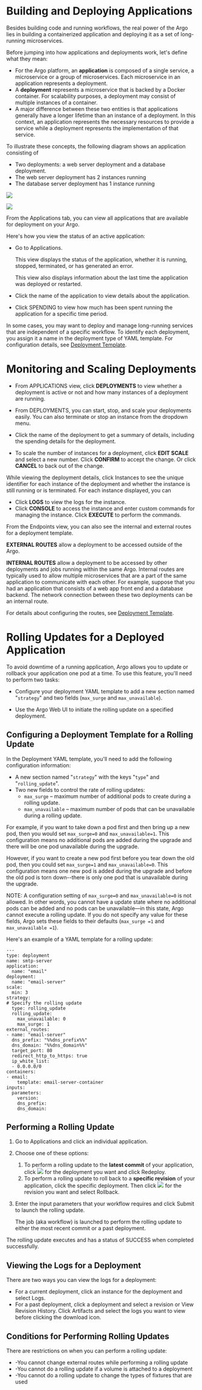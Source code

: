 # Building and Deploying Applications

Besides building code and running workflows, the real power of the Argo lies in building a containerized application and deploying it as a set of long-running microservices.

Before jumping into how applications and deployments work, let's define what they mean:

*   For the Argo platform, an **application** is composed of a single service, a microservice or a group of microservices. Each microservice in an application represents a deployment.
*   A **deployment** represents a microservice that is backed by a Docker container. For scalability purposes, a deployment may consist of multiple instances of a container.
*   A major difference between these two entities is that applications generally have a longer lifetime than an instance of a deployment. In this context, an application represents the necessary resources to provide a service while a deployment represents the implementation of that service.

To illustrate these concepts, the following diagram shows an application consisting of

*   Two deployments: a web server deployment and a database deployment.
*   The web server deployment has 2 instances running
*   The database server deployment has 1 instance running

![](../../../images/applications_deployments_volume_diagram_argo.png)

![](../../../images/applications_deployments_volume_diagram_1000x615.png)

From the Applications tab, you can view all applications that are available for deployment on your Argo.

Here's how you view the status of an active application:

*   Go to Applications.

    This view displays the status of the application, whether it is running, stopped, terminated, or has generated an error.

    This view also displays information about the last time the application was deployed or restarted.

*   Click the name of the application to view details about the application.
*   Click SPENDING to view how much has been spent running the application for a specific time period.

In some cases, you may want to deploy and manage long-running services that are independent of a specific workflow. To identify each deployment, you assign it a name in the deployment type of YAML template. For configuration details, see [Deployment Template](./deployment_template.md).

# Monitoring and Scaling Deployments

*   From APPLICATIONS view, click **DEPLOYMENTS** to view whether a deployment is active or not and how many instances of a deployment are running.
*   From DEPLOYMENTS, you can start, stop, and scale your deployments easily. You can also terminate or stop an instance from the dropdown menu.

*   Click the name of the deployment to get a summary of details, including the spending details for the deployment.
*   To scale the number of instances for a deployment, click **EDIT SCALE** and select a new number. Click **CONFIRM** to accept the change. Or click **CANCEL** to back out of the change.

While viewing the deployment details, click Instances to see the unique identifier for each instance of the deployment and whether the instance is still running or is terminated. For each instance displayed, you can

*   Click **LOGS** to view the logs for the instance.
*   Click **CONSOLE** to access the instance and enter custom commands for managing the instance. Click **EXECUTE** to perform the commands.

From the Endpoints view, you can also see the internal and external routes for a deployment template.

**EXTERNAL ROUTES** allow a deployment to be accessed outside of the Argo.

**INTERNAL ROUTES** allow a deployment to be accessed by other deployments and jobs running within the same Argo. Internal routes are typically used to allow multiple microservices that are a part of the same application to communicate with each other. For example, suppose that you had an application that consists of a web app front end and a database backend. The network connection between these two deployments can be an internal route.

For details about configuring the routes, see [Deployment Template](./deployment_template.md).

# Rolling Updates for a Deployed Application

To avoid downtime of a running application, Argo allows you to update or rollback your application one pod at a time. To use this feature, you'll need to perform two tasks:

*   Configure your deployment YAML template to add a new section named "`strategy`" and two fields (`max_surge` and `max_unavailable`).

*   Use the Argo Web UI to initiate the rolling update on a specified deployment.

## Configuring a Deployment Template for a Rolling Update

In the Deployment YAML template, you'll need to add the following configuration information:

*   A new section named "`strategy`" with the keys "`type`" and "`rolling_update`".
*   Two new fields to control the rate of rolling updates:
    *   `max_surge` – maximum number of additional pods to create during a rolling update.
    *   `max_unavailable` – maximum number of pods that can be unavailable during a rolling update.

For example, if you want to take down a pod first and then bring up a new pod, then you would set `max_surge=0` and `max_unavailable=1`. This configuration means no additional pods are added during the upgrade and there will be one pod unavailable during the upgrade.

However, if you want to create a new pod first before you tear down the old pod, then you could set `max_surge=1` and `max_unavailable=0`. This configuration means one new pod is added during the upgrade and before the old pod is torn down--there is only one pod that is unavailable during the upgrade.

NOTE: A configuration setting of `max_surge=0` and `max_unavailable=0` is not allowed. In other words, you cannot have a update state where no additional pods can be added and no pods can be unavailable—in this state, Argo cannot execute a rolling update. If you do not specify any value for these fields, Argo sets these fields to their defaults (`max_surge =1` and `max_unavailable =1`).

Here's an example of a YAML template for a rolling update:

```
---
type: deployment
name: smtp-server
application:
  name: "email"
deployment:
  name: "email-server"
scale:
  min: 3
strategy:
# Specify the rolling update
  type: rolling_update
  rolling_update:
    max_unavailable: 0
    max_surge: 1
external_routes:
- name: "email-server"
  dns_prefix: "%%dns_prefix%%"
  dns_domain: "%%dns_domain%%"
  target_port: 80
  redirect_http_to_https: true
  ip_white_list:
  - 0.0.0.0/0
containers:
- email:
    template: email-server-container
inputs:
  parameters:
    version:
    dns_prefix:
    dns_domain:
```

## Performing a Rolling Update

1.  Go to Applications and click an individual application.

2.  Choose one of these options:

    1.  To perform a rolling update to the **latest commit** of your application, click ![](../../../images/clear_3_dots_23x23.png) for the deployment you want and click Redeploy.
    2.  To perform a rolling update to roll back to a **specific revision** of your application, click the specific deployment. Then click ![](../../../images/clear_3_dots_23x23.png) for the revision you want and select Rollback.
3.  Enter the input parameters that your workflow requires and click Submit to launch the rolling update.

    The job (aka workflow) is launched to perform the rolling update to either the most recent commit or a past deployment.

The rolling update executes and has a status of SUCCESS when completed successfully.

## Viewing the Logs for a Deployment

There are two ways you can view the logs for a deployment:

*   For a current deployment, click an instance for the deployment and select Logs.
*   For a past deployment, click a deployment and select a revision or View Revision History. Click Artifacts and select the logs you want to view before clicking the download icon.

## Conditions for Performing Rolling Updates

There are restrictions on when you can perform a rolling update:

*   -You cannot change external routes while performing a rolling update
*   -You cannot do a rolling update if a volume is attached to a deployment
*   -You cannot do a rolling update to change the types of fixtures that are used
